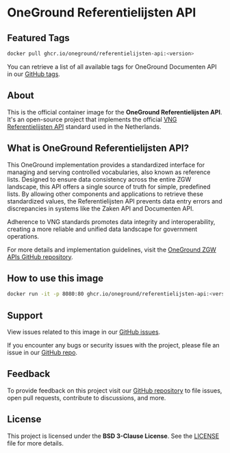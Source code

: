 # OneGround Referentielijsten API

## Featured Tags

 ```bash
 docker pull ghcr.io/oneground/referentielijsten-api:<version>
 ```

You can retrieve a list of all available tags for OneGround Documenten API in our [GitHub tags](https://github.com/OneGround/ZGW-APIs/tags).

## About

This is the official container image for the **OneGround Referentielijsten API**. It's an open-source project that implements the official [VNG Referentielijsten API](https://redocly.github.io/redoc/?url=https://raw.githubusercontent.com/VNG-Realisatie/VNG-referentielijsten/master/src/openapi.yaml&nocors) standard used in the Netherlands.

## What is OneGround Referentielijsten API?

This OneGround implementation provides a standardized interface for managing and serving controlled vocabularies, also known as reference lists. Designed to ensure data consistency across the entire ZGW landscape, this API offers a single source of truth for simple, predefined lists. By allowing other components and applications to retrieve these standardized values, the Referentielijsten API prevents data entry errors and discrepancies in systems like the Zaken API and Documenten API.

Adherence to VNG standards promotes data integrity and interoperability, creating a more reliable and unified data landscape for government operations.

For more details and implementation guidelines, visit the [OneGround ZGW APIs GitHub repository](https://github.com/OneGround/ZGW-APIs).

## How to use this image

```bash
docker run -it -p 8080:80 ghcr.io/oneground/referentielijsten-api:<version>
```

## Support

View issues related to this image in our [GitHub issues](https://github.com/OneGround/ZGW-APIs/issues).

If you encounter any bugs or security issues with the project, please file an issue in our [GitHub repo](https://github.com/OneGround/ZGW-APIs/issues/new/choose).

## Feedback

To provide feedback on this project visit our [GitHub repository](https://github.com/OneGround/ZGW-APIs) to file issues, open pull requests, contribute to discussions, and more.

## License

This project is licensed under the **BSD 3-Clause License**. See the [LICENSE](https://github.com/OneGround/ZGW-APIs/blob/main/LICENSE) file for more details.
